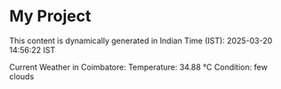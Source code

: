 # My Project

This content is dynamically generated in Indian Time (IST): 2025-03-20 14:56:22 IST


Current Weather in Coimbatore:
Temperature: 34.88 °C
Condition: few clouds
